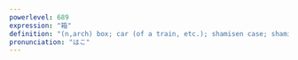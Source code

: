 ```yaml
---
powerlevel: 689
expression: "箱"
definition: "(n,arch) box; car (of a train, etc.); shamisen case; shamisen; man who carries a geisha's shamisen; receptacle for human waste; feces (faeces); (P)"
pronunciation: "はこ"
---
```

